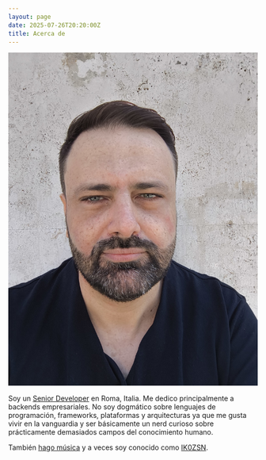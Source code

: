 ```yaml
---
layout: page
date: 2025-07-26T20:20:00Z
title: Acerca de
---
```


![Una foto de Mirko](../images/mirko.jpg)

Soy un [Senior Developer](./cv.html) en Roma, Italia. Me dedico principalmente
a backends empresariales. No soy dogmático sobre lenguajes de programación,
frameworks, plataformas y arquitecturas ya que me gusta vivir en la vanguardia
y ser básicamente un nerd curioso sobre prácticamente demasiados campos del
conocimiento humano.

También [hago música](https://open.spotify.com/artist/0jv0oWHiTvLG9PetrnX5PO) y
a veces soy conocido como [IK0ZSN](https://www.qrz.com/db/ik0zsn).